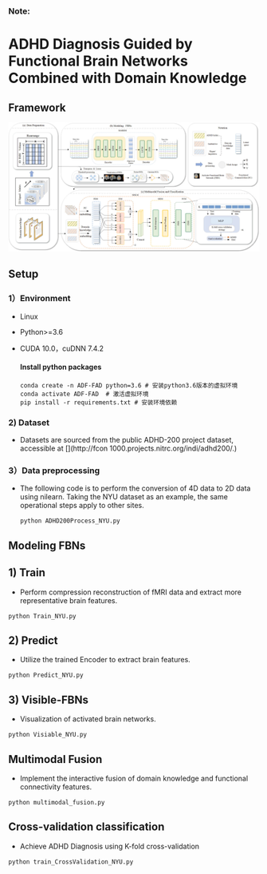 ###  Note: 



# ADHD Diagnosis Guided by Functional Brain Networks Combined with Domain Knowledge



## Framework

![image-20240315102215837](./Images/fig1.jpeg)

## Setup

### 1）Environment

* Linux 

* Python>=3.6

* CUDA 10.0，cuDNN 7.4.2

  #### Install python packages

  ```
  conda create -n ADF-FAD python=3.6 # 安装python3.6版本的虚拟环境
  conda activate ADF-FAD  # 激活虚拟环境
  pip install -r requirements.txt # 安装环境依赖
  ```

### 2) Dataset 

* Datasets are sourced from the public ADHD-200 project dataset, accessible at [](http://fcon 1000.projects.nitrc.org/indi/adhd200/.)

### 3）Data preprocessing

* The following code is to perform the conversion of 4D data to 2D data using nilearn. Taking the NYU dataset as an example, the same operational steps apply to other sites.

  ```
  python ADHD200Process_NYU.py
  ```

## Modeling FBNs

## 1) Train

* Perform compression reconstruction of fMRI data and extract more representative brain features.

```
python Train_NYU.py
```

## 2) Predict

* Utilize the trained Encoder to extract brain features.

```
python Predict_NYU.py
```

## 3) Visible-FBNs

* Visualization of activated brain networks.

```
python Visiable_NYU.py
```

## Multimodal Fusion

*  Implement the interactive fusion of domain knowledge and functional connectivity features.

```
python multimodal_fusion.py
```

## Cross-validation classification

* Achieve ADHD Diagnosis using K-fold cross-validation 

```
python train_CrossValidation_NYU.py
```







